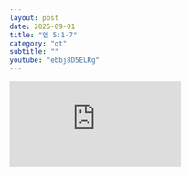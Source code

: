 ```yaml
---
layout: post
date: 2025-09-01
title: "엡 5:1-7"
category: "qt"
subtitle: ""
youtube: "ebbj8D5ELRg"
---
```


<div class="youtube margin-large">
    <iframe src="https://www.youtube.com/embed/ebbj8D5ELRg" title="YouTube video player" frameborder="0" allow="accelerometer; autoplay; clipboard-write; encrypted-media; gyroscope; picture-in-picture; web-share" allowfullscreen></iframe>
</div>

